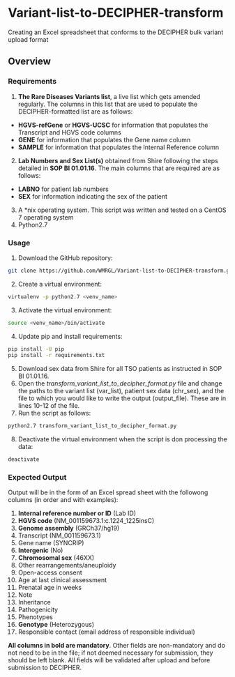 # Variant-list-to-DECIPHER-transform
Creating an Excel spreadsheet that conforms to the DECIPHER bulk variant upload format

## Overview
### Requirements

1. **The Rare Diseases Variants list**, a live list which gets amended regularly. The columns in this list that are used to populate the DECIPHER-formatted list are as follows:

  *	**HGVS-refGene** or **HGVS-UCSC**  for information that populates the Transcript and HGVS code columns
  *	**GENE** for information that populates the Gene name column
  *	**SAMPLE** for information that populates the Internal Reference column
  
2. **Lab Numbers and Sex List(s)** obtained from Shire following the steps detailed in **SOP BI 01.01.16**. The main columns that are required are as follows:

  * **LABNO** for patient lab numbers
  * **SEX** for information indicating the sex of the patient

3. A \*nix operating system. This script was written and tested on a CentOS 7 operating system
4. Python2.7
  
### Usage
1. Download the GitHub repository:
```bash
git clone https://github.com/WMRGL/Variant-list-to-DECIPHER-transform.git
```
2. Create a virtual environment:
```bash
virtualenv -p python2.7 <venv_name>
```
3. Activate the virtual environment:
```bash
source <venv_name>/bin/activate
```
4. Update pip and install requirements:
```bash
pip install -U pip
pip install -r requirements.txt
```
5. Download sex data from Shire for all TSO patients as instructed in SOP BI 01.01.16.
6. Open the *transform_variant_list_to_decipher_format.py* file and change the paths to the variant list (var_list), patient sex data (chr_sex), and the file to which you would like to write the output (output_file). These are in lines 10-12 of the file. 
7. Run the script as follows:
```bash
python2.7 transform_variant_list_to_decipher_format.py
```
8. Deactivate the virtual environment when the script is don processing the data:
```bash
deactivate
```

### Expected Output
Output will be in the form of an Excel spread sheet with the followong columns (in order and with examples):

1.	**Internal reference number or ID** (Lab ID)
2.	**HGVS code** (NM_001159673.1:c.1224_1225insC)
3.	**Genome assembly** (GRCh37/hg19)
4.	Transcript (NM_001159673.1)
5.	Gene name (SYNCRIP)
6.	**Intergenic** (No)
7.	**Chromosomal sex** (46XX)
8.	Other rearrangements/aneuploidy
9.	Open-access consent
10.	Age at last clinical assessment
11.	Prenatal age in weeks
12.	Note
13.	Inheritance
14.	Pathogenicity
15.	Phenotypes
16.	**Genotype** (Heterozygous)
17.	Responsible contact (email address of responsible individual)

**All columns in bold are mandatory**. Other fields are non-mandatory and do not need to be in the file; if not deemed necessary for submission, they should be left blank. All fields will be validated after upload and before submission to DECIPHER.


